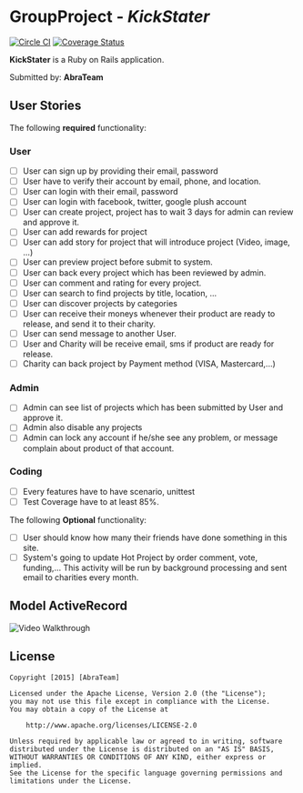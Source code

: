 # GroupProject - *KickStater*

[![Circle CI](https://circleci.com/gh/AbraPokemon/KickStater/tree/master.svg?style=svg)](https://circleci.com/gh/AbraPokemon/KickStater/tree/master)
[![Coverage Status](https://coveralls.io/repos/AbraPokemon/KickStater/badge.png?branch=master&service=github)](https://coveralls.io/github/AbraPokemon/KickStater?branch=master)

**KickStater** is a Ruby on Rails application.

Submitted by: **AbraTeam**

## User Stories

The following **required** functionality:

### User

* [ ] User can sign up by providing their email, password
* [ ] User have to verify their account by email, phone, and location.
* [ ] User can login with their email, password
* [ ] User can login with facebook, twitter, google plush account
* [ ] User can create project, project has to wait 3 days for admin can review and approve it.
* [ ] User can add rewards for project
* [ ] User can add story for project that will introduce project (Video, image, ...)
* [ ] User can preview project before submit to system.
* [ ] User can back every project which has been reviewed by admin.
* [ ] User can comment and rating for every project.
* [ ] User can search to find projects by title, location, ...
* [ ] User can discover projects by categories
* [ ] User can receive their moneys whenever their product are ready to release, and send it to their charity.
* [ ] User can send message to another User.
* [ ] User and Charity will be receive email, sms if product are ready for release.
* [ ] Charity can back project by Payment method (VISA, Mastercard,...)

### Admin
* [ ] Admin can see list of projects which has been submitted by User and approve it.
* [ ] Admin also disable any projects
* [ ] Admin can lock any account if he/she see any problem, or message complain about product of that account.

### Coding
* [ ] Every features have to have scenario, unittest
* [ ] Test Coverage have to at least 85%.

The following **Optional** functionality:
* [ ] User should know how many their friends have done something in this site.
* [ ] System's going to update Hot Project by order comment, vote, funding,... This activity will be run by background processing and sent email to charities every month.

## Model ActiveRecord
![Video Walkthrough](http://i.imgur.com/aqvSETj.gif)

## License

    Copyright [2015] [AbraTeam]

    Licensed under the Apache License, Version 2.0 (the "License");
    you may not use this file except in compliance with the License.
    You may obtain a copy of the License at

        http://www.apache.org/licenses/LICENSE-2.0

    Unless required by applicable law or agreed to in writing, software
    distributed under the License is distributed on an "AS IS" BASIS,
    WITHOUT WARRANTIES OR CONDITIONS OF ANY KIND, either express or implied.
    See the License for the specific language governing permissions and
    limitations under the License.
